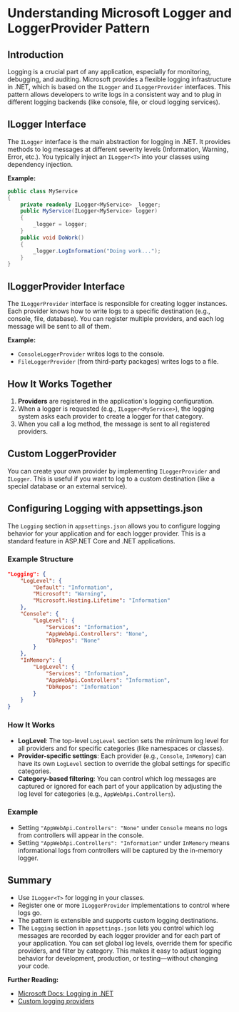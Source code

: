 # Understanding Microsoft Logger and LoggerProvider Pattern

## Introduction
Logging is a crucial part of any application, especially for monitoring, debugging, and auditing. Microsoft provides a flexible logging infrastructure in .NET, which is based on the `ILogger` and `ILoggerProvider` interfaces. This pattern allows developers to write logs in a consistent way and to plug in different logging backends (like console, file, or cloud logging services).

## ILogger Interface
The `ILogger` interface is the main abstraction for logging in .NET. It provides methods to log messages at different severity levels (Information, Warning, Error, etc.). You typically inject an `ILogger<T>` into your classes using dependency injection.

**Example:**
```csharp
public class MyService
{
    private readonly ILogger<MyService> _logger;
    public MyService(ILogger<MyService> logger)
    {
        _logger = logger;
    }
    public void DoWork()
    {
        _logger.LogInformation("Doing work...");
    }
}
```

## ILoggerProvider Interface
The `ILoggerProvider` interface is responsible for creating logger instances. Each provider knows how to write logs to a specific destination (e.g., console, file, database). You can register multiple providers, and each log message will be sent to all of them.

**Example:**
- `ConsoleLoggerProvider` writes logs to the console.
- `FileLoggerProvider` (from third-party packages) writes logs to a file.

## How It Works Together
1. **Providers** are registered in the application's logging configuration.
2. When a logger is requested (e.g., `ILogger<MyService>`), the logging system asks each provider to create a logger for that category.
3. When you call a log method, the message is sent to all registered providers.

## Custom LoggerProvider
You can create your own provider by implementing `ILoggerProvider` and `ILogger`. This is useful if you want to log to a custom destination (like a special database or an external service).


## Configuring Logging with appsettings.json
The `Logging` section in `appsettings.json` allows you to configure logging behavior for your application and for each logger provider. This is a standard feature in ASP.NET Core and .NET applications.

### Example Structure
```json
"Logging": {
	"LogLevel": {
		"Default": "Information",
		"Microsoft": "Warning",
		"Microsoft.Hosting.Lifetime": "Information"
	},
	"Console": {
		"LogLevel": {
			"Services": "Information",
			"AppWebApi.Controllers": "None",
			"DbRepos": "None"
		}
	},
	"InMemory": {
		"LogLevel": {
			"Services": "Information",
			"AppWebApi.Controllers": "Information",
			"DbRepos": "Information"
		}
	}
}
```

### How It Works
- **LogLevel**: The top-level `LogLevel` section sets the minimum log level for all providers and for specific categories (like namespaces or classes).
- **Provider-specific settings**: Each provider (e.g., `Console`, `InMemory`) can have its own `LogLevel` section to override the global settings for specific categories.
- **Category-based filtering**: You can control which log messages are captured or ignored for each part of your application by adjusting the log level for categories (e.g., `AppWebApi.Controllers`).

### Example
- Setting `"AppWebApi.Controllers": "None"` under `Console` means no logs from controllers will appear in the console.
- Setting `"AppWebApi.Controllers": "Information"` under `InMemory` means informational logs from controllers will be captured by the in-memory logger.



## Summary
- Use `ILogger<T>` for logging in your classes.
- Register one or more `ILoggerProvider` implementations to control where logs go.
- The pattern is extensible and supports custom logging destinations.
- The `Logging` section in `appsettings.json` lets you control which log messages are recorded by each logger provider and for each part of your application. You can set global log levels, override them for specific providers, and filter by category. This makes it easy to adjust logging behavior for development, production, or testing—without changing your code.

**Further Reading:**
- [Microsoft Docs: Logging in .NET](https://learn.microsoft.com/en-us/dotnet/core/extensions/logging)
- [Custom logging providers](https://learn.microsoft.com/en-us/dotnet/core/extensions/custom-logging-provider)



